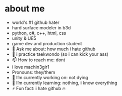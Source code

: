 # about me

- world's #1 github hater
- hard surface modeler in b3d
- python, c#, c++, html, css
- unity & UE5
- game dev and production student
- 💬 Ask me about: how much i hate github
- 🥋 i practice taekwondo (so i can kick your ass)
- 📫 How to reach me: dont
- i love machin3gir1
- Pronouns: they/them
- 🔭 I’m currently working on: not dying
- 🌱 I’m currently learning: nothing, i know everything
- ⚡ Fun fact: i hate github 🔥

